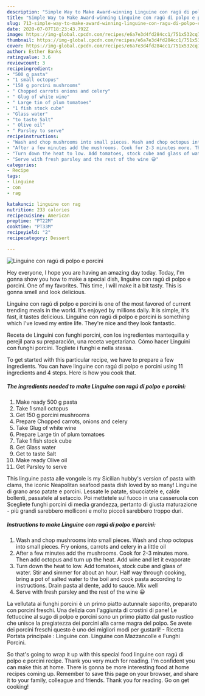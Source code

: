 ```yaml
---
description: "Simple Way to Make Award-winning Linguine con ragú di polpo e porcini"
title: "Simple Way to Make Award-winning Linguine con ragú di polpo e porcini"
slug: 713-simple-way-to-make-award-winning-linguine-con-ragu-di-polpo-e-porcini
date: 2020-07-07T18:23:43.792Z
image: https://img-global.cpcdn.com/recipes/e6a7e3d4fd284cc1/751x532cq70/linguine-con-ragu-di-polpo-e-porcini-recipe-main-photo.jpg
thumbnail: https://img-global.cpcdn.com/recipes/e6a7e3d4fd284cc1/751x532cq70/linguine-con-ragu-di-polpo-e-porcini-recipe-main-photo.jpg
cover: https://img-global.cpcdn.com/recipes/e6a7e3d4fd284cc1/751x532cq70/linguine-con-ragu-di-polpo-e-porcini-recipe-main-photo.jpg
author: Esther Banks
ratingvalue: 3.6
reviewcount: 3
recipeingredient:
- "500 g pasta"
- "1 small octopus"
- "150 g porcini mushrooms"
- " Chopped carrots onions and celery"
- " Glug of white wine"
- " Large tin of plum tomatoes"
- "1 fish stock cube"
- "Glass water"
- "to taste Salt"
- " Olive oil"
- " Parsley to serve"
recipeinstructions:
- "Wash and chop mushrooms into small pieces. Wash and chop octopus into small pieces. Fry onions, carrots and celery in a little oil"
- "After a few minutes add the mushrooms. Cook for 2-3 minutes more. Then add octopus and turn up the heat. Add wine and let it evaporate"
- "Turn down the heat to low. Add tomatoes, stock cube and glass of water. Stir and simmer for about an hour. Half way through cooking, bring a pot of salted water to the boil and cook pasta according to instructions. Drain pasta al dente, add to sauce. Mix well"
- "Serve with fresh parsley and the rest of the wine 😀"
categories:
- Recipe
tags:
- linguine
- con
- rag

katakunci: linguine con rag 
nutrition: 233 calories
recipecuisine: American
preptime: "PT22M"
cooktime: "PT33M"
recipeyield: "2"
recipecategory: Dessert

---
```



![Linguine con ragú di polpo e porcini](https://img-global.cpcdn.com/recipes/e6a7e3d4fd284cc1/751x532cq70/linguine-con-ragu-di-polpo-e-porcini-recipe-main-photo.jpg)

Hey everyone, I hope you are having an amazing day today. Today, I'm gonna show you how to make a special dish, linguine con ragú di polpo e porcini. One of my favorites. This time, I will make it a bit tasty. This is gonna smell and look delicious.

Linguine con ragú di polpo e porcini is one of the most favored of current trending meals in the world. It's enjoyed by millions daily. It is simple, it's fast, it tastes delicious. Linguine con ragú di polpo e porcini is something which I've loved my entire life. They're nice and they look fantastic.

Receta de Linguini con funghi porcini, con los ingredientes mantequilla y perejil para su preparación, una receta vegetariana. Cómo hacer Linguini con funghi porcini. Togliete i funghi e nella stessa.


To get started with this particular recipe, we have to prepare a few ingredients. You can have linguine con ragú di polpo e porcini using 11 ingredients and 4 steps. Here is how you cook that.

<!--inarticleads1-->

##### The ingredients needed to make Linguine con ragú di polpo e porcini:

1. Make ready 500 g pasta
1. Take 1 small octopus
1. Get 150 g porcini mushrooms
1. Prepare  Chopped carrots, onions and celery
1. Take  Glug of white wine
1. Prepare  Large tin of plum tomatoes
1. Take 1 fish stock cube
1. Get Glass water
1. Get to taste Salt
1. Make ready  Olive oil
1. Get  Parsley to serve


This linguine pasta alle vongole is my Sicilian hubby&#39;s version of pasta with clams, the iconic Neapolitan seafood pasta dish loved by so many! Linguine di grano arso patate e porcini. Lessate le patate, sbucciatele e, calde bollenti, passatele al setaccio. Poi mettetele sul fuoco in una casseruola con Scegliete funghi porcini di media grandezza, pertanto di giusta maturazione - più grandi sarebbero molliconi e molto piccoli sarebbero troppo duri. 

<!--inarticleads2-->

##### Instructions to make Linguine con ragú di polpo e porcini:

1. Wash and chop mushrooms into small pieces. Wash and chop octopus into small pieces. Fry onions, carrots and celery in a little oil
1. After a few minutes add the mushrooms. Cook for 2-3 minutes more. Then add octopus and turn up the heat. Add wine and let it evaporate
1. Turn down the heat to low. Add tomatoes, stock cube and glass of water. Stir and simmer for about an hour. Half way through cooking, bring a pot of salted water to the boil and cook pasta according to instructions. Drain pasta al dente, add to sauce. Mix well
1. Serve with fresh parsley and the rest of the wine 😀


La vellutata ai funghi porcini è un primo piatto autunnale saporito, preparato con porcini freschi. Una delizia con l&#39;aggiunta di crostini di pane! Le fettuccine al sugo di polpo e porcini sono un primo piatto dal gusto rustico che unisce la pregiatezza dei porcini alla carne magra del polpo. Se avete dei porcini freschi questo è uno dei migliori modi per gustarli! - Ricetta Portata principale : Linguine con. Linguine con Mazzancolle e Funghi Porcini. 

So that's going to wrap it up with this special food linguine con ragú di polpo e porcini recipe. Thank you very much for reading. I'm confident you can make this at home. There is gonna be more interesting food at home recipes coming up. Remember to save this page on your browser, and share it to your family, colleague and friends. Thank you for reading. Go on get cooking!
